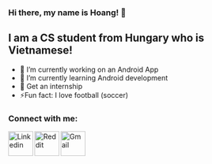### Hi there, my name is Hoang! 👋

## I am a CS student from Hungary who is Vietnamese!

- 🔭 I’m currently working on an Android App
- 🌱 I’m currently learning Android development
- 🥅 Get an internship
- :zap:Fun fact: I love football (soccer)

### Connect with me:

[<img align="left" alt="Linkedin" width="50px" src="https://image.flaticon.com/icons/svg/1409/1409945.svg" />][linkedin]
[<img align="left" alt="Reddit" width="50px" src="https://image.flaticon.com/icons/svg/2111/2111589.svg" />][reddit]
<img align="left" alt="Gmail" width="50px" src="https://image.flaticon.com/icons/svg/732/732200.svg" href="mailto:lmhoang.hv@gmail.com" />


  
[linkedin]: https://www.linkedin.com/in/hoangml/
[reddit]: https://www.reddit.com/user/lmhbali16


